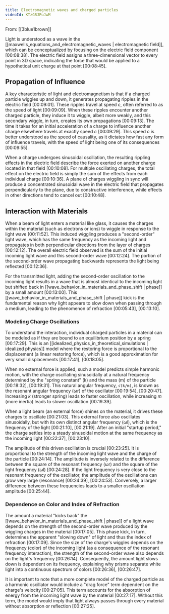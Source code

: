 ```yaml
---
title: Electromagnetic waves and charged particles
videoId: KTzGBJPuJwM
---
```


From: [[3blue1brown]] <br/> 

Light is understood as a wave in the [[maxwells_equations_and_electromagnetic_waves | electromagnetic field]], which can be conceptualized by focusing on the electric field component <a class="yt-timestamp" data-t="00:08:38">[00:08:38]</a>. The electric field assigns a three-dimensional vector to every point in 3D space, indicating the force that would be applied to a hypothetical unit charge at that point <a class="yt-timestamp" data-t="00:08:45">[00:08:45]</a>.

## Propagation of Influence

A key characteristic of light and electromagnetism is that if a charged particle wiggles up and down, it generates propagating ripples in the electric field <a class="yt-timestamp" data-t="00:09:01">[00:09:01]</a>. These ripples travel at speed *c*, often referred to as the speed of light <a class="yt-timestamp" data-t="00:09:09">[00:09:09]</a>. When these ripples encounter another charged particle, they induce it to wiggle, albeit more weakly, and this secondary wiggle, in turn, creates its own propagations <a class="yt-timestamp" data-t="00:09:13">[00:09:13]</a>. The time it takes for an initial acceleration of a charge to influence another charge elsewhere travels at exactly speed *c* <a class="yt-timestamp" data-t="00:09:29">[00:09:29]</a>. This speed *c* is better understood as the speed of causality, as it dictates how fast any form of influence travels, with the speed of light being one of its consequences <a class="yt-timestamp" data-t="00:09:55">[00:09:55]</a>.

When a charge undergoes sinusoidal oscillation, the resulting rippling effects in the electric field describe the force exerted on another charge located in that field <a class="yt-timestamp" data-t="00:10:08">[00:10:08]</a>. For multiple oscillating charges, the total effect on the electric field is simply the sum of the effects from each individual charge <a class="yt-timestamp" data-t="00:10:36">[00:10:36]</a>. A plane of charges wiggling in sync will produce a concentrated sinusoidal wave in the electric field that propagates perpendicularly to the plane, due to constructive interference, while effects in other directions tend to cancel out <a class="yt-timestamp" data-t="00:10:48">[00:10:48]</a>.

## Interaction with Materials

When a beam of light enters a material like glass, it causes the charges within the material (such as electrons or ions) to wiggle in response to the light wave <a class="yt-timestamp" data-t="00:11:52">[00:11:52]</a>. This induced wiggling produces a "second-order" light wave, which has the same frequency as the incoming light and propagates in both perpendicular directions from the layer of charges <a class="yt-timestamp" data-t="00:12:12">[00:12:12]</a>. The overall electric field observed is the sum of the initial incoming light wave and this second-order wave <a class="yt-timestamp" data-t="00:12:24">[00:12:24]</a>. The portion of the second-order wave propagating backwards represents the light being reflected <a class="yt-timestamp" data-t="00:12:36">[00:12:36]</a>.

For the transmitted light, adding the second-order oscillation to the incoming light results in a wave that is almost identical to the incoming light but shifted back in [[wave_behavior_in_materials_and_phase_shift | phase]] by a small amount <a class="yt-timestamp" data-t="00:13:00">[00:13:00]</a>. This [[wave_behavior_in_materials_and_phase_shift | phase]] kick is the fundamental reason why light appears to slow down when passing through a medium, leading to the phenomenon of refraction <a class="yt-timestamp" data-t="00:05:43">[00:05:43]</a>, <a class="yt-timestamp" data-t="00:13:10">[00:13:10]</a>.

### Modeling Charge Oscillations

To understand the interaction, individual charged particles in a material can be modeled as if they are bound to an equilibrium position by a spring <a class="yt-timestamp" data-t="00:17:29">[00:17:29]</a>. This is an [[idealized_physics_in_theoretical_simulations | idealized physics]] model where the restoring force is proportional to the displacement (a linear restoring force), which is a good approximation for very small displacements <a class="yt-timestamp" data-t="00:17:41">[00:17:41]</a>, <a class="yt-timestamp" data-t="00:18:05">[00:18:05]</a>.

When no external force is applied, such a model predicts simple harmonic motion, with the charge oscillating sinusoidally at a natural frequency determined by the "spring constant" (k) and the mass (m) of the particle <a class="yt-timestamp" data-t="00:18:32">[00:18:32]</a>, <a class="yt-timestamp" data-t="00:19:31">[00:19:31]</a>. This natural angular frequency, `√(k/m)`, is known as the resonant angular frequency (ωr) of the oscillator <a class="yt-timestamp" data-t="00:19:54">[00:19:54]</a>, <a class="yt-timestamp" data-t="00:20:47">[00:20:47]</a>. Increasing *k* (stronger spring) leads to faster oscillation, while increasing *m* (more inertia) leads to slower oscillation <a class="yt-timestamp" data-t="00:19:39">[00:19:39]</a>.

When a light beam (an external force) shines on the material, it drives these charges to oscillate <a class="yt-timestamp" data-t="00:21:03">[00:21:03]</a>. This external force also oscillates sinusoidally, but with its own distinct angular frequency (ωl), which is the frequency of the light <a class="yt-timestamp" data-t="00:21:10">[00:21:10]</a>, <a class="yt-timestamp" data-t="00:21:19">[00:21:19]</a>. After an initial "startup period," the charge settles into a steady sinusoidal motion at the same frequency as the incoming light <a class="yt-timestamp" data-t="00:22:37">[00:22:37]</a>, <a class="yt-timestamp" data-t="00:23:10">[00:23:10]</a>.

The amplitude of this driven oscillation is crucial <a class="yt-timestamp" data-t="00:23:25">[00:23:25]</a>. It is proportional to the strength of the incoming light wave and the charge of the particle <a class="yt-timestamp" data-t="00:24:14">[00:24:14]</a>. The amplitude is inversely related to the difference between the square of the resonant frequency (ωr) and the square of the light frequency (ωl) <a class="yt-timestamp" data-t="00:24:28">[00:24:28]</a>. If the light frequency is very close to the resonant frequency of the oscillator, the amplitude of the oscillations can grow very large (resonance) <a class="yt-timestamp" data-t="00:24:39">[00:24:39]</a>, <a class="yt-timestamp" data-t="00:24:53">[00:24:53]</a>. Conversely, a larger difference between these frequencies leads to a smaller oscillation amplitude <a class="yt-timestamp" data-t="00:25:44">[00:25:44]</a>.

### Dependence on Color and Index of Refraction

The amount a material "kicks back" the [[wave_behavior_in_materials_and_phase_shift | phase]] of a light wave depends on the strength of the second-order wave produced by the wiggling charges in the material <a class="yt-timestamp" data-t="00:17:05">[00:17:05]</a>. This phase kick, in turn, determines the apparent "slowing down" of light and thus the index of refraction <a class="yt-timestamp" data-t="00:17:09">[00:17:09]</a>. Since the size of the charge's wiggles depends on the frequency (color) of the incoming light (as a consequence of the resonant frequency interaction), the strength of the second-order wave also depends on the light's frequency <a class="yt-timestamp" data-t="00:26:14">[00:26:14]</a>. Consequently, the amount light slows down is dependent on its frequency, explaining why prisms separate white light into a continuous spectrum of colors <a class="yt-timestamp" data-t="00:26:36">[00:26:36]</a>, <a class="yt-timestamp" data-t="00:26:47">[00:26:47]</a>.

It is important to note that a more complete model of the charged particle as a harmonic oscillator would include a "drag force" term dependent on the charge's velocity <a class="yt-timestamp" data-t="00:27:05">[00:27:05]</a>. This term accounts for the absorption of energy from the incoming light wave by the material <a class="yt-timestamp" data-t="00:27:17">[00:27:17]</a>. Without this term, the model would imply that light always passes through every material without absorption or reflection <a class="yt-timestamp" data-t="00:27:25">[00:27:25]</a>.